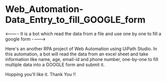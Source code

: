 # Web_Automation-Data_Entry_to_fill_GOOGLE_form
<---- It is a bot which read the data from a file and use one by one to fill a google form ---->

Here's an another RPA project of Web Automation using UiPath Studio.
In this automation, a bot will read the data from an excel sheet and take information like name, age, email-id and phone number, one-by-one to fill multiple data into a GOOGLE form and submit it.

Hopping you'll like it.
Thank You !!
